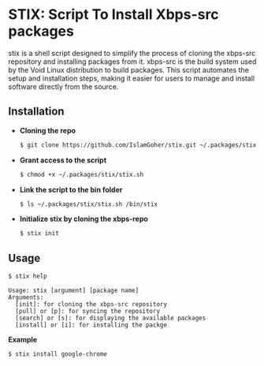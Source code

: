 # STIX: Script To Install Xbps-src packages

stix is a shell script designed to simplify the process of cloning the xbps-src repository and installing packages from it. xbps-src is the build system used by the Void Linux distribution to build packages. This script automates the setup and installation steps, making it easier for users to manage and install software directly from the source.

## Installation
* **Cloning the repo**
  ```bash
  $ git clone https://github.com/IslamGoher/stix.git ~/.packages/stix
  ```

* **Grant access to the script**
  ```bash
  $ chmod +x ~/.packages/stix/stix.sh
  ```

* **Link the script to the bin folder**
  ```bash
  $ ls ~/.packages/stix/stix.sh /bin/stix
  ```

* **Initialize stix by cloning the xbps-repo**
  ```bash
  $ stix init
  ```

## Usage

```bash
$ stix help
```
```
Usage: stix [argument] [package name]
Arguments:
  [init]: for cloning the xbps-src repository
  [pull] or [p]: for syncing the repository
  [search] or [s]: for displaying the available packages
  [install] or [i]: for installing the packge
```

**Example**
  ```bash
  $ stix install google-chrome
  ```
